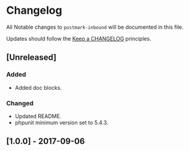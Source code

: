 # Changelog

All Notable changes to `postmark-inbound` will be documented in this file.

Updates should follow the [Keep a CHANGELOG](http://keepachangelog.com/) principles.

## [Unreleased]
### Added
- Added doc blocks.

### Changed
- Updated README.
- phpunit minimum version set to 5.4.3.

## [1.0.0] - 2017-09-06
